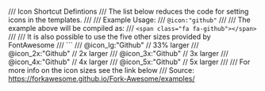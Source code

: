 
/// Icon Shortcut Defintions
/// The list below reduces the code for setting icons in the templates.
///
///  Example Usage:
///  `@icon:"github"`
///
/// The example above will be compiled as:
/// `<span class="fa fa-github"></span>`
/// 
/// It is also possible to use the five other sizes provided by FontAwesome
/// ```
///  @icon_lg:"Github"  // 33% larger
///  @icon_2x:"Github"  // 2x larger
///  @icon_3x:"Github"  // 3x larger
///  @icon_4x:"Github"  // 4x larger
///  @icon_5x:"Github"  // 5x larger
/// 
/// For more info on the icon sizes see the link below
/// Source: https://forkawesome.github.io/Fork-Awesome/examples/
